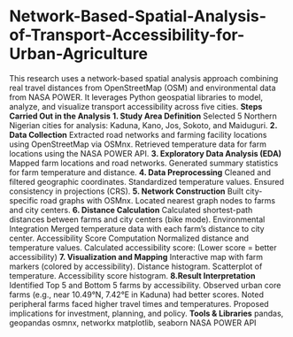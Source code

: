 # Network-Based-Spatial-Analysis-of-Transport-Accessibility-for-Urban-Agriculture
This research uses a network-based spatial analysis approach combining real travel distances from OpenStreetMap (OSM) and environmental data from NASA POWER. It leverages Python geospatial libraries to model, analyze, and visualize transport accessibility across five cities.
**Steps Carried Out in the Analysis**
**1. Study Area Definition**
Selected 5 Northern Nigerian cities for analysis: Kaduna, Kano, Jos, Sokoto, and Maiduguri.
**2. Data Collection**
Extracted road networks and farming facility locations using OpenStreetMap via OSMnx.
Retrieved temperature data for farm locations using the NASA POWER API.
**3. Exploratory Data Analysis (EDA)**
Mapped farm locations and road networks.
Generated summary statistics for farm temperature and distance.
**4. Data Preprocessing**
Cleaned and filtered geographic coordinates.
Standardized temperature values.
Ensured consistency in projections (CRS).
**5. Network Construction**
Built city-specific road graphs with OSMnx.
Located nearest graph nodes to farms and city centers.
**6. Distance Calculation**
Calculated shortest-path distances between farms and city centers (bike mode).
Environmental Integration
Merged temperature data with each farm’s distance to city center.
Accessibility Score Computation
Normalized distance and temperature values.
Calculated accessibility score:
(Lower score = better accessibility)
**7. Visualization and Mapping**
Interactive map with farm markers (colored by accessibility).
Distance histogram.
Scatterplot of temperature.
Accessibility score histogram.
**8.Result Interpretation**
Identified Top 5 and Bottom 5 farms by accessibility.
Observed urban core farms (e.g., near 10.49°N, 7.42°E in Kaduna) had better scores.
Noted peripheral farms faced higher travel times and temperatures.
Proposed implications for investment, planning, and policy.
**Tools & Libraries**
pandas, geopandas
osmnx, networkx
matplotlib, seaborn
NASA POWER API
